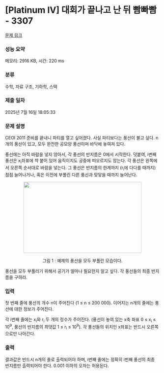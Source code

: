 # [Platinum IV] 대회가 끝나고 난 뒤 빰빠빰 - 3307 

[문제 링크](https://www.acmicpc.net/problem/3307) 

### 성능 요약

메모리: 2916 KB, 시간: 220 ms

### 분류

수학, 자료 구조, 기하학, 스택

### 제출 일자

2025년 7월 16일 18:05:33

### 문제 설명

<p>CEOI 2011 준비를 끝내니 파티를 열고 싶어졌다. 사실 파티보다는 풍선이 불고 싶다. n개의 풍선이 있고, 모두 완전한 공모양 풍선이며 바닥에 놓여져 있다.</p>

<p>풍선에는 아직 바람을 넣지 않아서, 각 풍선의 반지름은 0에서 시작한다. 덧붙여, i번째 풍선은 x<sub>i</sub>좌표에 착 붙어 있어 움직이지도 공중에 떠오르지도 않는다. 각 풍선은 왼쪽에서 오른쪽 순서대로 바람을 넣는다. 그 풍선은 반지름의 한계까지 (r<sub>i</sub>에 다다를 때까지) 점점 늘어나거나, 혹은 이전에 부풀린 다른 풍선과 맞닿을 때까지 늘어난다.</p>

<p style="text-align: center;"><img alt="" src="https://onlinejudgeimages.s3-ap-northeast-1.amazonaws.com/problem/3307/1.png" style="height:231px; opacity:0.9; text-align:center; width:384px"></p>

<p style="text-align: center;">그림 1 : 예제의 풍선을 모두 부풀린 모습이다.</p>

<p>풍선을 모두 부풀리기 위해서 공기가 얼마나 필요한지 알고 싶다. 각 풍선들의 최종 반지름을 구하라.</p>

### 입력 

 <p>첫 번째 줄에 풍선의 개수 n이 주어진다 (1 ≤ n ≤ 200 000).  이어지는 n개의 줄에는 풍선에 대한 정보가 주어진다. </p>

<p>각 i번째 줄에는 x<sub>i</sub>와  r<sub>i</sub> 두 개의 정수가 주어진다. (풍선이 놓여 있는 x축 좌표 0 ≤ x<sub>i </sub>≤ 10<sup>9</sup>,  풍선의 반지름의 최댓값 1 ≤ r<sub>i</sub> ≤ 10<sup>9</sup>). 각 풍선들의 위치인 x좌표는 반드시 오른쪽으로만 나아간다.</p>

### 출력 

 <p>결과값은 반드시 n개의 줄로 출력되어야 하며, i번째 줄에는 정확히 i번째 풍선의 최종 반지름만 출력되어야 한다. 0.001 이하의 오차는 허용된다.</p>

